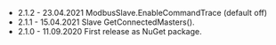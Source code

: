 
* 2.1.2	- 23.04.2021 ModbusSlave.EnableCommandTrace (default off)
* 2.1.1	- 15.04.2021 Slave GetConnectedMasters().
* 2.1.0	- 11.09.2020 First release as NuGet package.
